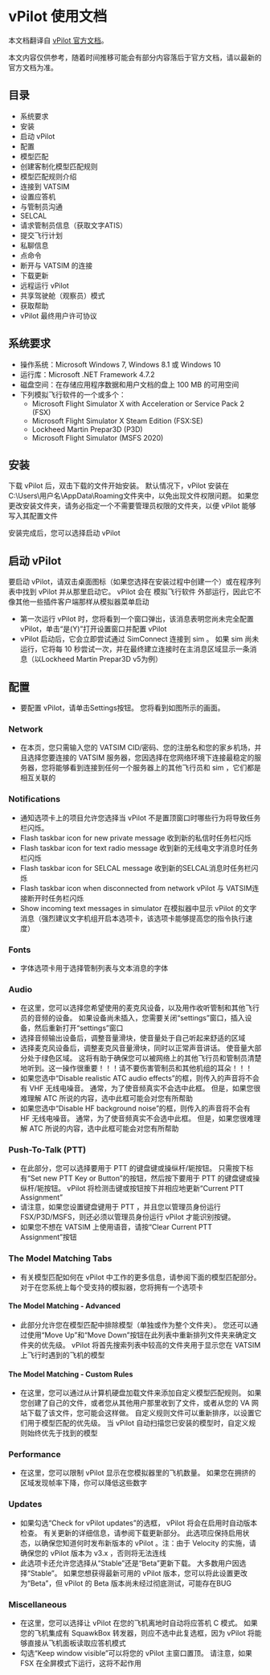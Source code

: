 # vPilot 使用文档

本文档翻译自 [vPilot 官方文档](https://vpilot.rosscarlson.dev/Documentation)。

本文内容仅供参考，随着时间推移可能会有部分内容落后于官方文档，请以最新的官方文档为准。

## 目录

- 系统要求
- 安装
- 启动 vPilot
- 配置
- 模型匹配
- 创建客制化模型匹配规则
- 模型匹配规则介绍
- 连接到 VATSIM
- 设置应答机
- 与管制员沟通
- SELCAL
- 请求管制员信息（获取文字ATIS）
- 提交飞行计划
- 私聊信息
- 点命令
- 断开与 VATSIM 的连接
- 下载更新
- 远程运行 vPilot
- 共享驾驶舱（观察员）模式
- 获取帮助
- vPilot 最终用户许可协议

## 系统要求

- 操作系统：Microsoft Windows 7, Windows 8.1 或 Windows 10
- 运行库：Microsoft .NET Framework 4.7.2
- 磁盘空间：在存储应用程序数据和用户文档的盘上 100 MB 的可用空间
- 下列模拟飞行软件的一个或多个：
  - Microsoft Flight Simulator X with Acceleration or Service Pack 2 (FSX)
  - Microsoft Flight Simulator X Steam Edition (FSX:SE)
  - Lockheed Martin Prepar3D (P3D)
  - Microsoft Flight Simulator (MSFS 2020)

## 安装
下载 vPilot 后，双击下载的文件开始安装。 默认情况下，vPilot 安装在C:\Users\用户名\AppData\Roaming文件夹中，以免出现文件权限问题。 如果您更改安装文件夹，请务必指定一个不需要管理员权限的文件夹，以便 vPilot 能够写入其配置文件

安装完成后，您可以选择启动 vPilot

## 启动 vPilot
要启动 vPilot，请双击桌面图标（如果您选择在安装过程中创建一个）或在程序列表中找到 vPilot 并从那里启动它。 vPilot 会在 模拟飞行软件 外部运行，因此它不像其他一些插件客户端那样从模拟器菜单启动
- 第一次运行 vPilot 时，您将看到一个窗口弹出，该消息表明您尚未完全配置 vPilot，单击“是(Y)”打开设置窗口并配置 vPilot
- vPilot 启动后，它会立即尝试通过 SimConnect 连接到 sim 。 如果 sim 尚未运行，它将每 10 秒尝试一次，并在最终建立连接时在主消息区域显示一条消息（以Lockheed Martin Prepar3D v5为例）

## 配置
- 要配置 vPilot，请单击Settings按钮。 您将看到如图所示的画面。
### Network
- 在本页，您只需输入您的 VATSIM CID/密码、您的注册名和您的家乡机场，并且选择您要连接的 VATSIM 服务器，您因选择在您网络环境下连接最稳定的服务器，您将能够看到连接到任何一个服务器上的其他飞行员和 sim ，它们都是相互关联的
### Notifications
- 通知选项卡上的项目允许您选择当 vPilot 不是置顶窗口时哪些行为将导致任务栏闪烁。
- Flash taskbar icon for new private message              收到新的私信时任务栏闪烁
- Flash taskbar icon for text radio message               收到新的无线电文字消息时任务栏闪烁
- Flash taskbar icon for SELCAL message                   收到新的SELCAL消息时任务栏闪烁
- Flash taskbar icon when disconnected from network       vPilot 与 VATSIM连接断开时任务栏闪烁
- Show incoming text messages in simulator                在模拟器中显示 vPilot 的文字消息（强烈建议文字机组开启本选项卡，该选项卡能够提高您的指令执行速度）
### Fonts
- 字体选项卡用于选择管制列表与文本消息的字体
### Audio
- 在这里，您可以选择您希望使用的麦克风设备，以及用作收听管制和其他飞行员的音频的设备。 如果设备尚未插入，您需要关闭“settings”窗口，插入设备，然后重新打开“settings”窗口
- 选择音频输出设备后，调整音量滑块，使音量处于自己听起来舒适的区域
- 选择麦克风设备后，调整麦克风音量滑块，同时以正常声音讲话。 使音量大部分处于绿色区域。 这将有助于确保您可以被网络上的其他飞行员和管制员清楚地听到。这一操作很重要！！！请不要伤害管制员和其他机组的耳朵！！！
- 如果您选中“Disable realistic ATC audio effects”的框，则传入的声音将不会有 VHF 无线电噪音。 通常，为了使音频真实不会选中此框。 但是，如果您很难理解 ATC 所说的内容，选中此框可能会对您有所帮助
- 如果您选中“Disable HF background noise”的框，则传入的声音将不会有 HF 无线电噪音。 通常，为了使音频真实不会选中此框。 但是，如果您很难理解 ATC 所说的内容，选中此框可能会对您有所帮助
### Push-To-Talk (PTT)
- 在此部分，您可以选择要用于 PTT 的键盘键或操纵杆/轭按钮。 只需按下标有“Set new PTT Key or Button”的按钮，然后按下要用于 PTT 的键盘键或操纵杆/轭按钮。 vPilot 将检测击键或按钮按下并相应地更新“Current PTT Assignment”
- 请注意，如果您设置键盘键用于 PTT ，并且您以管理员身份运行 FSX/P3D/MSFS，则还必须以管理员身份运行 vPilot 才能识别按键。
- 如果您不想在 VATSIM 上使用语音，请按“Clear Current PTT Assignment”按钮
### The Model Matching Tabs
- 有关模型匹配如何在 vPilot 中工作的更多信息，请参阅下面的模型匹配部分。 对于在您系统上每个受支持的模拟器，您将拥有一个选项卡
#### The Model Matching - Advanced
- 此部分允许您在模型匹配中排除模型（单独或作为整个文件夹）。 您还可以通过使用“Move Up”和“Move Down”按钮在此列表中重新排列文件夹来确定文件夹的优先级。 vPilot 将首先搜索列表中较高的文件夹用于显示您在 VATSIM 上飞行时遇到的飞机的模型
#### The Model Matching - Custom Rules
- 在这里，您可以通过从计算机硬盘加载文件来添加自定义模型匹配规则。 如果您创建了自己的文件，或者您从其他用户那里收到了文件，或者从您的 VA 网站下载了该文件，您可能会这样做。 自定义规则文件可以重新排序，以设置它们用于模型匹配的优先级。 当 vPilot 自动扫描您已安装的模型时，自定义规则始终优先于找到的模型
### Performance
- 在这里，您可以限制 vPilot 显示在您模拟器里的飞机数量。 如果您在拥挤的区域发现帧率下降，你可以降低这些数字
### Updates
- 如果勾选“Check for vPilot updates”的选框， vPilot 将会在启用时自动版本检查。 有关更新的详细信息，请参阅下载更新部分。 此选项应保持启用状态，以确保您知道何时发布新版本的 vPilot 。注：由于 Velocity 的实施，请确保您的 vPilot 版本为 v3.x ，否则将无法连线
- 此选项卡还允许您选择从“Stable”还是“Beta”更新下载。 大多数用户因选择“Stable”。 如果您想获得最新可用的 vPilot 版本，您可以将此设置更改为“Beta”，但 vPilot 的 Beta 版本尚未经过彻底测试，可能存在BUG
### Miscellaneous
- 在这里，您可以选择让 vPilot 在您的飞机离地时自动将应答机 C 模式。 如果您的飞机集成有 SquawkBox 转发器，则应不选中此复选框，因为 vPilot 将能够直接从飞机面板读取应答机模式
- 勾选“Keep window visible”可以将您的 vPilot 主窗口置顶。 请注意，如果 FSX 在全屏模式下运行，这将不起作用
